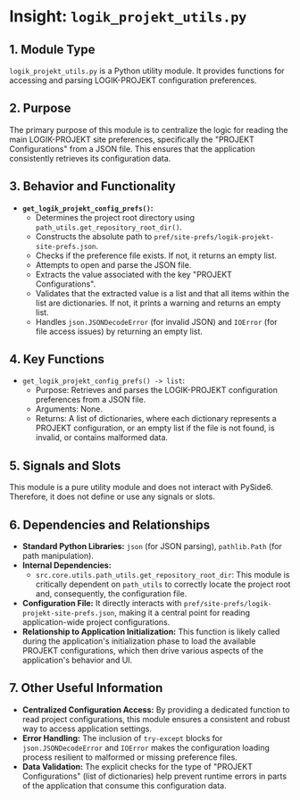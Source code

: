 # Insight: `logik_projekt_utils.py`

## 1. Module Type

`logik_projekt_utils.py` is a Python utility module. It provides functions for accessing and parsing LOGIK-PROJEKT configuration preferences.

## 2. Purpose

The primary purpose of this module is to centralize the logic for reading the main LOGIK-PROJEKT site preferences, specifically the "PROJEKT Configurations" from a JSON file. This ensures that the application consistently retrieves its configuration data.

## 3. Behavior and Functionality

- **`get_logik_projekt_config_prefs()`:**
  - Determines the project root directory using `path_utils.get_repository_root_dir()`.
  - Constructs the absolute path to `pref/site-prefs/logik-projekt-site-prefs.json`.
  - Checks if the preference file exists. If not, it returns an empty list.
  - Attempts to open and parse the JSON file.
  - Extracts the value associated with the key "PROJEKT Configurations".
  - Validates that the extracted value is a list and that all items within the list are dictionaries. If not, it prints a warning and returns an empty list.
  - Handles `json.JSONDecodeError` (for invalid JSON) and `IOError` (for file access issues) by returning an empty list.

## 4. Key Functions

- `get_logik_projekt_config_prefs() -> list`:
  - Purpose: Retrieves and parses the LOGIK-PROJEKT configuration preferences from a JSON file.
  - Arguments: None.
  - Returns: A list of dictionaries, where each dictionary represents a PROJEKT configuration, or an empty list if the file is not found, is invalid, or contains malformed data.

## 5. Signals and Slots

This module is a pure utility module and does not interact with PySide6. Therefore, it does not define or use any signals or slots.

## 6. Dependencies and Relationships

- **Standard Python Libraries:** `json` (for JSON parsing), `pathlib.Path` (for path manipulation).
- **Internal Dependencies:**
  - `src.core.utils.path_utils.get_repository_root_dir`: This module is critically dependent on `path_utils` to correctly locate the project root and, consequently, the configuration file.
- **Configuration File:** It directly interacts with `pref/site-prefs/logik-projekt-site-prefs.json`, making it a central point for reading application-wide project configurations.
- **Relationship to Application Initialization:** This function is likely called during the application's initialization phase to load the available PROJEKT configurations, which then drive various aspects of the application's behavior and UI.

## 7. Other Useful Information

- **Centralized Configuration Access:** By providing a dedicated function to read project configurations, this module ensures a consistent and robust way to access application settings.
- **Error Handling:** The inclusion of `try-except` blocks for `json.JSONDecodeError` and `IOError` makes the configuration loading process resilient to malformed or missing preference files.
- **Data Validation:** The explicit checks for the type of "PROJEKT Configurations" (list of dictionaries) help prevent runtime errors in parts of the application that consume this configuration data.
